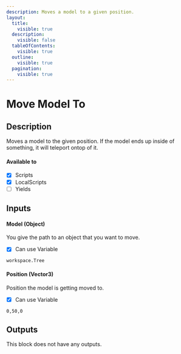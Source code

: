 ```yaml
---
description: Moves a model to a given position.
layout:
  title:
    visible: true
  description:
    visible: false
  tableOfContents:
    visible: true
  outline:
    visible: true
  pagination:
    visible: true
---
```


# Move Model To

## Description

Moves a model to the given position. If the model ends up inside of something, it will teleport ontop of it.

#### Available to

* [x] Scripts
* [x] LocalScripts
* [ ] Yields

## Inputs

#### Model (Object)

You give the path to an object that you want to move.

* [x] Can use Variable

```
workspace.Tree
```

#### Position (Vector3)

Position the model is getting moved to.

* [x] Can use Variable

```
0,50,0
```

## Outputs

This block does not have any outputs.
